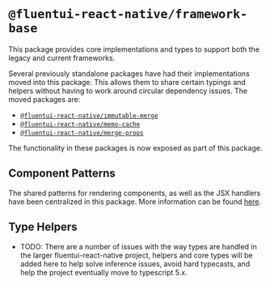 # `@fluentui-react-native/framework-base`

This package provides core implementations and types to support both the legacy and current frameworks.

Several previously standalone packages have had their implementations moved into this package. This allows them to share certain typings and helpers without having to work around circular dependency issues. The moved packages are:

- [`@fluentui-react-native/immutable-merge`](./src/immutable-merge/README.md)
- [`@fluentui-react-native/memo-cache`](./src/memo-cache/README.md)
- [`@fluentui-react-native/merge-props`](./src/merge-props/README.md)

The functionality in these packages is now exposed as part of this package.

## Component Patterns

The shared patterns for rendering components, as well as the JSX handlers have been centralized in this package. More information can be found [here](./src/component-patterns/README.md).

## Type Helpers

- TODO: There are a number of issues with the way types are handled in the larger fluentui-react-native project, helpers and core types will be added here to help solve inference issues, avoid hard typecasts, and help the project eventually move to typescript 5.x.
